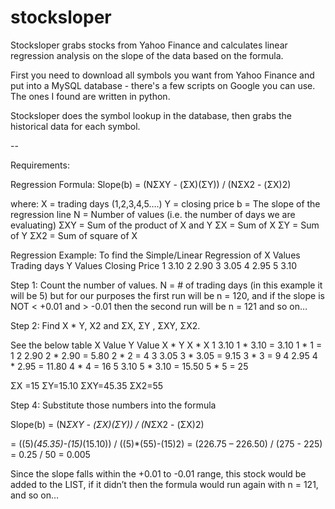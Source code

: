 stocksloper
=============
Stocksloper grabs stocks from Yahoo Finance and calculates linear regression analysis on the slope of the data based on the formula.

First you need to download all symbols you want from Yahoo Finance and put into a MySQL database - there's a few scripts on Google you can use.  The ones I found are written in python.

Stocksloper does the symbol lookup in the database, then grabs the historical data for each symbol.

--

Requirements:

Regression Formula:
Slope(b) = (NΣXY - (ΣX)(ΣY)) / (NΣX2 - (ΣX)2)

where:
X = trading days (1,2,3,4,5….)
Y = closing price
b = The slope of the regression line
N = Number of values (i.e. the number of days we are evaluating)
ΣXY = Sum of the product of X and Y
ΣX = Sum of X
ΣY = Sum of Y
ΣX2 = Sum of square of X

Regression Example: To find the Simple/Linear Regression of
X Values
Trading days  Y Values
Closing Price
1 3.10
2 2.90
3 3.05
4 2.95
5 3.10


Step 1: Count the number of values.  N =  # of trading days (in this example it will be 5) but for our purposes the first run will be n = 120, and if the slope is NOT < +0.01 and > -0.01 then the second run will be n = 121 and so on…

Step 2: Find X * Y, X2  and ΣX, ΣY , ΣXY, ΣX2.

See the below table
X Value Y Value X * Y X * X
1 3.10  1 * 3.10 = 3.10 1 * 1 = 1
2 2.90  2 * 2.90 = 5.80 2 * 2 = 4
3 3.05  3 * 3.05 = 9.15 3 * 3 = 9
4 2.95  4 * 2.95 = 11.80  4 * 4 = 16
5 3.10  5 * 3.10 = 15.50  5 * 5 = 25

ΣX =15   ΣY=15.10    ΣXY=45.35     ΣX2=55

Step 4: Substitute those numbers into the formula

Slope(b) = (N*ΣXY - (ΣX)(ΣY)) / (N*ΣX2 - (ΣX)2)

= ((5)*(45.35)-(15)*(15.10)) / ((5)*(55)-(15)2)
= (226.75 – 226.50) / (275 - 225)
= 0.25 / 50
= 0.005

Since the slope falls within the +0.01 to -0.01 range, this stock would be added to the LIST, if it didn’t then the formula would run again with n = 121, and so on…
